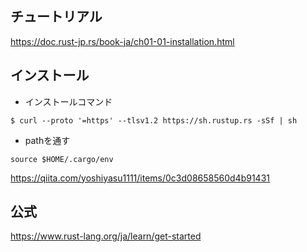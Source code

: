 ## チュートリアル
https://doc.rust-jp.rs/book-ja/ch01-01-installation.html

## インストール
* インストールコマンド
```
$ curl --proto '=https' --tlsv1.2 https://sh.rustup.rs -sSf | sh

```
* pathを通す
```
source $HOME/.cargo/env
```

https://qiita.com/yoshiyasu1111/items/0c3d08658560d4b91431

## 公式
https://www.rust-lang.org/ja/learn/get-started